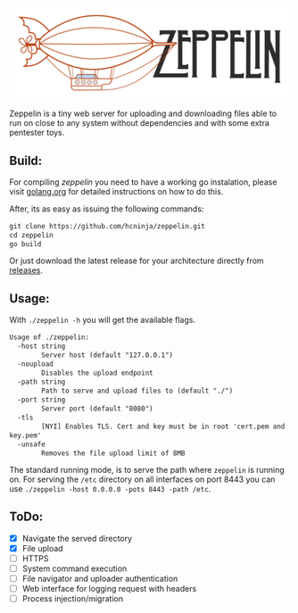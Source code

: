 ![Zeppelin](assets/Zeppelin_header.png)

Zeppelin is a tiny web server for uploading and downloading files able to run on close to any system without dependencies and with some extra pentester toys.

## Build:

For compiling _zeppelin_ you need to have a working go instalation, please visit [golang.org](https://golang.org) for detailed instructions on how to do this.

After, its as easy as issuing the following commands:
```
git clone https://github.com/hcninja/zeppelin.git
cd zeppelin
go build
```

Or just download the latest release for your architecture directly from [releases](https://github.com/hcninja/zeppelin/releases/).

## Usage:
With `./zeppelin -h` you will get the available flags.

```
Usage of ./zeppelin:
  -host string
    	Server host (default "127.0.0.1")
  -noupload
    	Disables the upload endpoint
  -path string
    	Path to serve and upload files to (default "./")
  -port string
    	Server port (default "8080")
  -tls
    	[NYI] Enables TLS. Cert and key must be in root 'cert.pem and key.pem'
  -unsafe
    	Removes the file upload limit of 8MB
```

The standard running mode, is to serve the path where `zeppelin` is running on. For serving the `/etc` directory on all interfaces on port 8443 you can use `./zeppelin -host 0.0.0.0 -pots 8443 -path /etc`.

## ToDo:
- [x] Navigate the served directory
- [x] File upload
- [ ] HTTPS
- [ ] System command execution
- [ ] File navigator and uploader authentication
- [ ] Web interface for logging request with headers
- [ ] Process injection/migration

